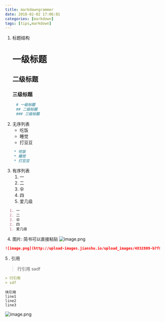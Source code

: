 ```yaml
---
title: markdowngrammer
date: 2018-02-02 17:06:01
categories: [markdown]
tags: [tips,markdown]
---
```

1. 标题结构
     # 一级标题  
     ## 二级标题
     ### 三级标题
```markdown
     # 一级标题  
     ## 二级标题
     ### 三级标题
```

2. 无序列表
    * 吃饭
    * 睡觉
    * 打豆豆
```markdown
    * 吃饭
    * 睡觉
    * 打豆豆
 ```
3. 有序列表
    1. 一
    2. 二
    3. 伞
    2. 四
    1. 爱几级
  ```markdown
    1. 一
    2. 二
    3. 伞
    2. 四
    1. 爱几级
```
  
4. 图片: 简书可以直接粘贴
![image.png](http://upload-images.jianshu.io/upload_images/4832809-b7f8c7d4acfaa559.png?imageMogr2/auto-orient/strip%7CimageView2/2/w/1240)
```markdown
![image.png](http://upload-images.jianshu.io/upload_images/4832809-b7f8c7d4acfaa559.png?imageMogr2/auto-orient/strip%7CimageView2/2/w/1240)
```
5 . 引用
> 行引用
sadf
```markdown
> 行引用
> sdf
```
```
块引用
line1
line2
line3
```
![image.png](http://upload-images.jianshu.io/upload_images/4832809-8fa73997332fede8.png?imageMogr2/auto-orient/strip%7CimageView2/2/w/1240)

